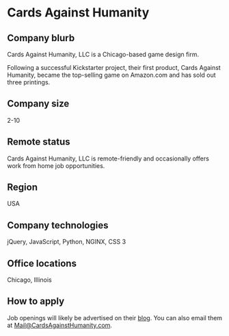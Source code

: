 # Cards Against Humanity

## Company blurb

Cards Against Humanity, LLC is a Chicago-based game design firm.

Following a successful Kickstarter project, their first product, Cards Against Humanity, became the top-selling game on Amazon.com and has sold out three printings.

## Company size

2-10

## Remote status

Cards Against Humanity, LLC is remote-friendly and occasionally offers work from home job opportunities.

## Region

USA

## Company technologies

jQuery, JavaScript, Python, NGINX, CSS 3

## Office locations

Chicago, Illinois

## How to apply

Job openings will likely be advertised on their [blog](https://cah.tumblr.com/). You can also email them at Mail@CardsAgainstHumanity.com.